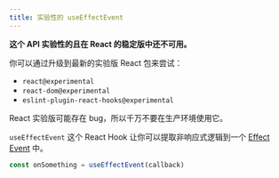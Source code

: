 ```yaml
---
title: 实验性的 useEffectEvent
---
```


<Wip>

**这个 API 实验性的且在 React 的稳定版中还不可用。**

你可以通过升级到最新的实验版 React 包来尝试：

- `react@experimental`
- `react-dom@experimental`
- `eslint-plugin-react-hooks@experimental`

React 实验版可能存在 bug，所以千万不要在生产环境使用它。

</Wip>


<Intro>

`useEffectEvent` 这个 React Hook 让你可以提取非响应式逻辑到一个 [Effect Event](/learn/separating-events-from-effects#declaring-an-effect-event) 中。

```js
const onSomething = useEffectEvent(callback)
```

</Intro>

<InlineToc />
